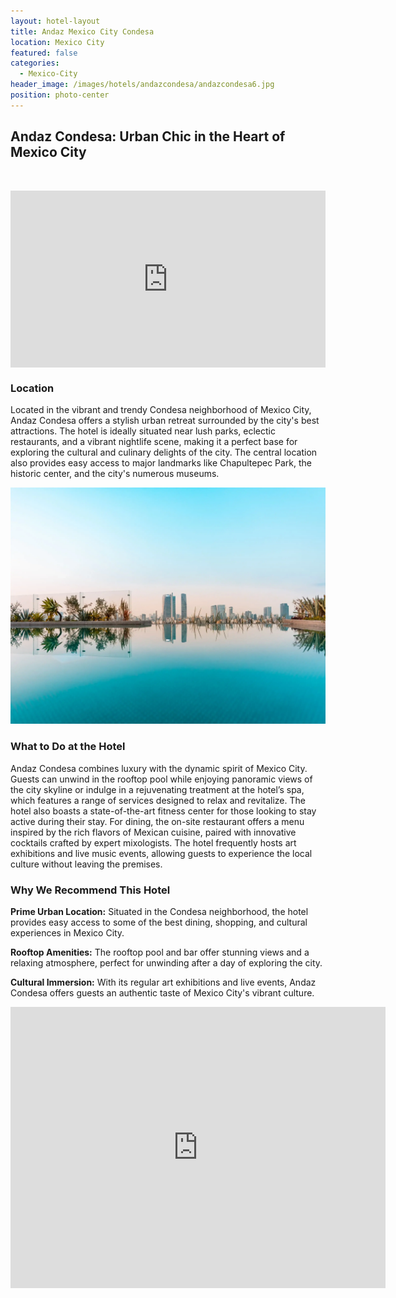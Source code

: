 ```yaml
---
layout: hotel-layout
title: Andaz Mexico City Condesa
location: Mexico City
featured: false
categories:
  - Mexico-City
header_image: /images/hotels/andazcondesa/andazcondesa6.jpg
position: photo-center
---
```

## Andaz Condesa: Urban Chic in the Heart of Mexico City

&nbsp;
<style>.embed-container { position: relative; padding-bottom: 56.25%; height: 0; overflow: hidden; max-width: 100%; } .embed-container iframe, .embed-container object, .embed-container embed { position: absolute; top: 0; left: 0; width: 100%; height: 100%; }</style>

<div class="embed-container"><iframe src="https://videos.hyatt.com/andaz_mexaz_mexico_city_masthead_video_0423.mp4" frameborder="0" allowfullscreen=""></iframe></div>

### Location

Located in the vibrant and trendy Condesa neighborhood of Mexico City, Andaz Condesa offers a stylish urban retreat surrounded by the city's best attractions. The hotel is ideally situated near lush parks, eclectic restaurants, and a vibrant nightlife scene, making it a perfect base for exploring the cultural and culinary delights of the city. The central location also provides easy access to major landmarks like Chapultepec Park, the historic center, and the city's numerous museums.

![](/images/hotels/andazcondesa/andazcondesa1.webp)

### What to Do at the Hotel

Andaz Condesa combines luxury with the dynamic spirit of Mexico City. Guests can unwind in the rooftop pool while enjoying panoramic views of the city skyline or indulge in a rejuvenating treatment at the hotel’s spa, which features a range of services designed to relax and revitalize. The hotel also boasts a state-of-the-art fitness center for those looking to stay active during their stay. For dining, the on-site restaurant offers a menu inspired by the rich flavors of Mexican cuisine, paired with innovative cocktails crafted by expert mixologists. The hotel frequently hosts art exhibitions and live music events, allowing guests to experience the local culture without leaving the premises.

### Why We Recommend This Hotel

**Prime Urban Location:** Situated in the Condesa neighborhood, the hotel provides easy access to some of the best dining, shopping, and cultural experiences in Mexico City.&nbsp;

**Rooftop Amenities:** The rooftop pool and bar offer stunning views and a relaxing atmosphere, perfect for unwinding after a day of exploring the city.&nbsp;

**Cultural Immersion:** With its regular art exhibitions and live events, Andaz Condesa offers guests an authentic taste of Mexico City's vibrant culture.

<div class='map-container center'>

<iframe src="https://www.google.com/maps/embed?pb=!1m18!1m12!1m3!1d3763.105145604868!2d-99.17160508878645!3d19.407862441394048!2m3!1f0!2f0!3f0!3m2!1i1024!2i768!4f13.1!3m3!1m2!1s0x85d1ffc3c48c2d31%3A0x5a8ffef52adaf45f!2sAndaz%20Mexico%20City%20Condesa!5e0!3m2!1ses!2smx!4v1723603021929!5m2!1ses!2smx" width="600" height="450" style="border:0;" allowfullscreen="" loading="lazy" referrerpolicy="no-referrer-when-downgrade"></iframe>

</div>

&nbsp;